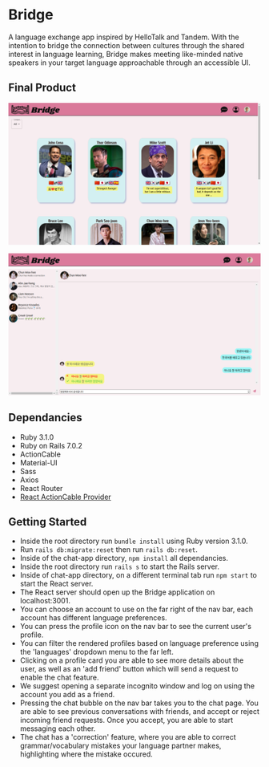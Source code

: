 # Bridge

A language exchange app inspired by HelloTalk and Tandem.  With the intention to bridge the connection between cultures through the shared interest in language learning, Bridge makes meeting like-minded native speakers in your target language approachable through an accessible UI.  

## Final Product

!["Home page"](https://github.com/jsarnecki/Bridge-LHL-Final/blob/main/public/bridge-home.png?raw=true)

!["Chat"](https://github.com/jsarnecki/Bridge-LHL-Final/blob/main/public/bridge-chat.png?raw=true)

## Dependancies

- Ruby 3.1.0
- Ruby on Rails 7.0.2
- ActionCable
- Material-UI
- Sass
- Axios
- React Router
- [React ActionCable Provider](https://www.npmjs.com/package/@thrash-industries/react-actioncable-provider)

## Getting Started

- Inside the root directory run `bundle install` using Ruby version 3.1.0.
- Run `rails db:migrate:reset` then run `rails db:reset`.
- Inside of the chat-app directory, `npm install` all dependancies.
- Inside the root directory run `rails s` to start the Rails server.
- Inside of chat-app directory, on a different terminal tab run `npm start` to start the React server.
- The React server should open up the Bridge application on localhost:3001.
- You can choose an account to use on the far right of the nav bar, each account has different language preferences.  
- You can press the profile icon on the nav bar to see the current user's profile.
- You can filter the rendered profiles based on language preference using the 'languages' dropdown menu to the far left.
- Clicking on a profile card you are able to see more details about the user, as well as an 'add friend' button which will send a request to enable the chat feature.
- We suggest opening a separate incognito window and log on using the account you add as a friend.
- Pressing the chat bubble on the nav bar takes you to the chat page.  You are able to see previous conversations with friends, and accept or reject incoming friend requests.  Once you accept, you are able to start messaging each other.  
- The chat has a 'correction' feature, where you are able to correct grammar/vocabulary mistakes your language partner makes, highlighting where the mistake occured.  